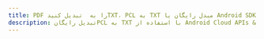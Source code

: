 ---title: PDF را به  تبدیل کنیدTXT، PCL به TXT مبدل رایگان یا Android SDKdescription: تبدیل رایگانPCL به TXT با استفاده از Android Cloud APIs & SDK همچنین اسناد PDF را در Cloud ایجاد، ویرایش و رندر کنید.---